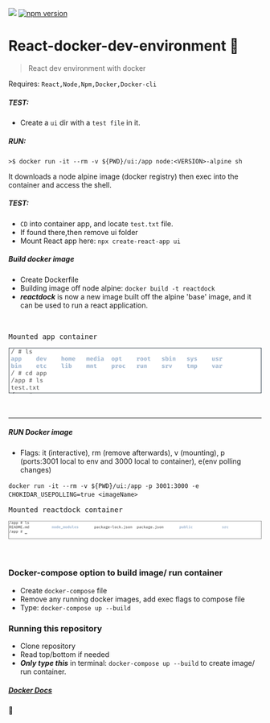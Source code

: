 ![](https://img.shields.io/github/last-commit/google/skia.svg) [![npm version](https://badge.fury.io/js/react.svg)](https://badge.fury.io/js/react)

# React-docker-dev-environment :rocket:
> React dev environment with docker


Requires: `React,Node,Npm,Docker,Docker-cli`

##### TEST:

- Create a `ui` dir with a `test file` in it.


##### RUN:

```
>$ docker run -it --rm -v ${PWD}/ui:/app node:<VERSION>-alpine sh
```


It downloads a node alpine image (docker registry) then exec into the container and access the shell.  

##### TEST:

- `CD` into container app, and locate `test.txt` file.
-  If found there,then remove ui folder
-  Mount React app here: `npx create-react-app ui`

##### Build docker image 

- Create Dockerfile
- Building image off node alpine: `docker build -t reactdock`
- ***reactdock*** is now a new image built off the alpine 'base' image, and
  it can be used to run a react application.



<br />



<kbd>Mounted app container</kbd>


![](/assets/images/exec.png)


<br />


------------------------------------------------


##### RUN Docker image

- Flags: it (interactive), rm (remove afterwards), v (mounting), p (ports:3001 local to env and 3000 local to container), e(env polling changes)

`docker run -it --rm -v ${PWD}/ui:/app -p 3001:3000 -e CHOKIDAR_USEPOLLING=true <imageName>
`
<br />

<kbd>Mounted reactdock container</kbd>


![](/assets/images/reactdock.png)


<br />

### Docker-compose option to build image/ run container

- Create `docker-compose` file
- Remove any running docker images, add exec flags to compose file
- Type: `docker-compose up --build`


### Running this repository

- Clone repository
- Read top/bottom if needed
- ***Only type this*** in terminal: `docker-compose up --build` to create image/ run container.


##### [Docker Docs](https://docs.docker.com/go/guides/)


:100:
